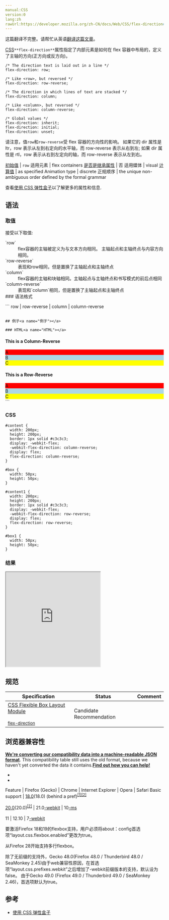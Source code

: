 ```yaml
---
manual:CSS
version:0
lang:zh
rawUrl:https://developer.mozilla.org/zh-CN/docs/Web/CSS/flex-direction#bc1
---
```




这篇翻译不完整。请帮忙从英语[翻译这篇文章](%29983 "")。






[CSS](%27783 "CSS")`**flex-direction**`属性指定了内部元素是如何在 flex 容器中布局的，定义了主轴的方向(正方向或反方向)。


```
/* The direction text is laid out in a line */
flex-direction: row;

/* Like <row>, but reversed */
flex-direction: row-reverse;

/* The direction in which lines of text are stacked */
flex-direction: column;

/* Like <column>, but reversed */
flex-direction: column-reverse;

/* Global values */
flex-direction: inherit;
flex-direction: initial;
flex-direction: unset;
```


请注意，值`row`和`row-reverse`受 flex 容器的方向性的影响。 如果它的 dir 属性是 ltr，row 表示从左到右定向的水平轴，而 row-reverse 表示从右到左; 如果 dir 属性是 rtl，row 表示从右到左定向的轴，而 row-reverse 表示从左到右。


[初始值](%28302 "") | `row` 
适用元素 | flex containers 
[是否是继承属性](%28299 "") | 否 
适用媒体 | visual 
[计算值](%28304 "") | as specified 
Animation type | discrete 
正规顺序 | the unique non-ambiguous order defined by the formal grammar 



查看[使用 CSS 弹性盒子](%29984 "使用 CSS 弹性盒子")以了解更多的属性和信息.


## 语法<a name="语法"></a>

### 取值<a name="取值"></a>


接受以下取值:

<dl><dt id=''>`row`</dt><dd>flex容器的主轴被定义为与文本方向相同。 主轴起点和主轴终点与内容方向相同。</dd><dt id=''>`row-reverse`</dt><dd>表现和row相同，但是置换了主轴起点和主轴终点</dd><dt id=''>`column`</dt><dd>flex容器的主轴和块轴相同。主轴起点与主轴终点和书写模式的前后点相同</dd><dt id=''>`column-reverse`</dt><dd>表现和`column`相同，但是置换了主轴起点和主轴终点</dd><dt id=''>
### 语法格式<a name="语法格式"></a>
</dt></dl>
```
row | row-reverse | column | column-reverse

```

## 例子<a name="例子"></a>

### HTML<a name="HTML"></a>

```
<h4>This is a Column-Reverse</h4>
<div id="content">
    <div id="box" style="background-color:red;">A</div>
    <div id="box" style="background-color:lightblue;">B</div>
    <div id="box" style="background-color:yellow;">C</div>
</div>
<h4>This is a Row-Reverse</h4>
<div id="content1">
    <div id="box1" style="background-color:red;">A</div>
    <div id="box1" style="background-color:lightblue;">B</div>
    <div id="box1" style="background-color:yellow;">C</div>
</div>
```

### CSS<a name="CSS"></a>

```
#content {
  width: 200px;
  height: 200px;
  border: 1px solid #c3c3c3;
  display: -webkit-flex;
  -webkit-flex-direction: column-reverse;
  display: flex;
  flex-direction: column-reverse;
}

#box {
  width: 50px;
  height: 50px;
}

#content1 {
  width: 200px;
  height: 200px;
  border: 1px solid #c3c3c3;
  display: -webkit-flex;
  -webkit-flex-direction: row-reverse;
  display: flex;
  flex-direction: row-reverse;
}

#box1 {
  width: 50px;
  height: 50px;
}
```

### 结果<a name="结果"></a>


<iframe src='https://mdn.mozillademos.org/zh-CN/docs/Web/CSS/flex-direction$samples/例子?revision=1366760' width='null' height='300'></iframe>



## 规范<a name="规范"></a>

Specification | Status | Comment 
 ---  |  ---  |  ---  | 
[CSS Flexible Box Layout Module<br></br><small>flex-direction</small>](%29985 "") | Candidate Recommendation |  


## 浏览器兼容性<a name="浏览器兼容性"></a>


**[We&#39;re converting our compatibility data into a machine-readable JSON format](%3344 "")**. This compatibility table still uses the old format, because we haven&#39;t yet converted the data it contains.**[Find out how you can help!](%3392 "")**


* 
* 

Feature | Firefox (Gecko) | Chrome | Internet Explorer | Opera | Safari 
Basic support | [18.0](%12622 "Released on 2013-01-08.")(18.0) (behind a pref)<sup>[[1]](%29986 "")[[2]](%29987 "")</sup><br></br>[20.0](%12722 "Released on 2013-04-02.")(20.0)<sup>[[2]](%29987 "")</sup> | 21.0[-webkit](%3568 "The name of this feature is prefixed with '-webkit' as this browser considers it experimental") | 10[-ms](%3568 "The name of this feature is prefixed with '-ms' as this browser considers it experimental")<br></br>11 | 12.10 | 7[-webkit](%3568 "The name of this feature is prefixed with '-webkit' as this browser considers it experimental") 





<sup></sup>要激活Firefox 18和19的flexbox支持，用户必须将about：config首选项“layout.css.flexbox.enabled”更改为true。



<sup></sup>从Firefox 28开始支持多行flexbox。



除了无前缀的支持外，Gecko 48.0(Firefox 48.0 / Thunderbird 48.0 / SeaMonkey 2.45)由于web兼容性原因，在首选项“layout.css.prefixes.webkit”之后增加了-webkit前缀版本的支持，默认设为false。 由于Gecko 49.0 (Firefox 49.0 / Thunderbird 49.0 / SeaMonkey 2.46)，首选项默认为true。


## 参考<a name="参考"></a>

* [使用 CSS 弹性盒子](%28434 "使用 CSS 弹性盒子")



